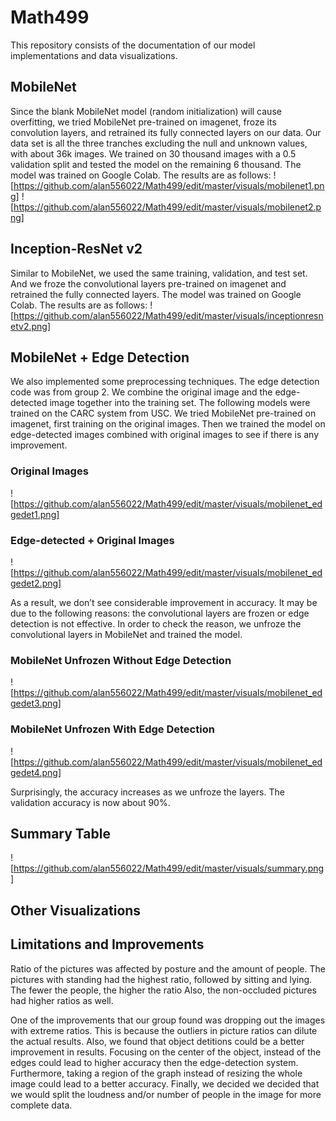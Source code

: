 # Math499
This repository consists of the documentation of our model implementations and data visualizations.

## MobileNet
Since the blank MobileNet model (random initialization) will cause overfitting, we tried MobileNet pre-trained on imagenet, froze its convolution layers, and retrained its fully connected layers on our data. Our data set is all the three tranches excluding the null and unknown values, with about 36k images. We trained on 30 thousand images with a 0.5 validation split and tested the model on the remaining 6 thousand. The model was trained on Google Colab. The results are as follows:
![https://github.com/alan556022/Math499/edit/master/visuals/mobilenet1.png]
![https://github.com/alan556022/Math499/edit/master/visuals/mobilenet2.png]

## Inception-ResNet v2
Similar to MobileNet, we used the same training, validation, and test set. And we froze the convolutional layers pre-trained on imagenet and retrained the fully connected layers. The model was trained on Google Colab. The results are as follows:
![https://github.com/alan556022/Math499/edit/master/visuals/inceptionresnetv2.png]

## MobileNet + Edge Detection
We also implemented some preprocessing techniques. The edge detection code was from group 2. We combine the original image and the edge-detected image together into the training set. The following models were trained on the CARC system from USC. We tried MobileNet pre-trained on imagenet, first training on the original images. Then we trained the model on edge-detected images combined with original images to see if there is any improvement.
### Original Images
![https://github.com/alan556022/Math499/edit/master/visuals/mobilenet_edgedet1.png]
### Edge-detected + Original Images
![https://github.com/alan556022/Math499/edit/master/visuals/mobilenet_edgedet2.png]

As a result, we don’t see considerable improvement in accuracy. It may be due to the following reasons: the convolutional layers are frozen or edge detection is not effective. In order to check the reason, we unfroze the convolutional layers in MobileNet and trained the model.
### MobileNet Unfrozen Without Edge Detection
![https://github.com/alan556022/Math499/edit/master/visuals/mobilenet_edgedet3.png]
### MobileNet Unfrozen With Edge Detection
![https://github.com/alan556022/Math499/edit/master/visuals/mobilenet_edgedet4.png]

Surprisingly, the accuracy increases as we unfroze the layers. The validation accuracy is now about 90%.

## Summary Table
![https://github.com/alan556022/Math499/edit/master/visuals/summary.png]

## Other Visualizations

## Limitations and Improvements
Ratio of the pictures was affected by posture and the amount of people. The pictures with standing had the highest ratio, followed by sitting and lying. The fewer the people, the higher the ratio Also, the non-occluded pictures had higher ratios as well.

One of the improvements that our group found was dropping out the images with extreme ratios. This is because the outliers in picture ratios can dilute the actual results. Also, we found that object detitions could be a better improvement in results. Focusing on the center of the object, instead of the edges could lead to higher accuracy then the edge-detection system. Furthermore, taking a region of the graph instead of resizing the whole image could lead to a better accuracy. Finally, we decided we decided that we would split the loudness and/or number of people in the image for more complete data. 

